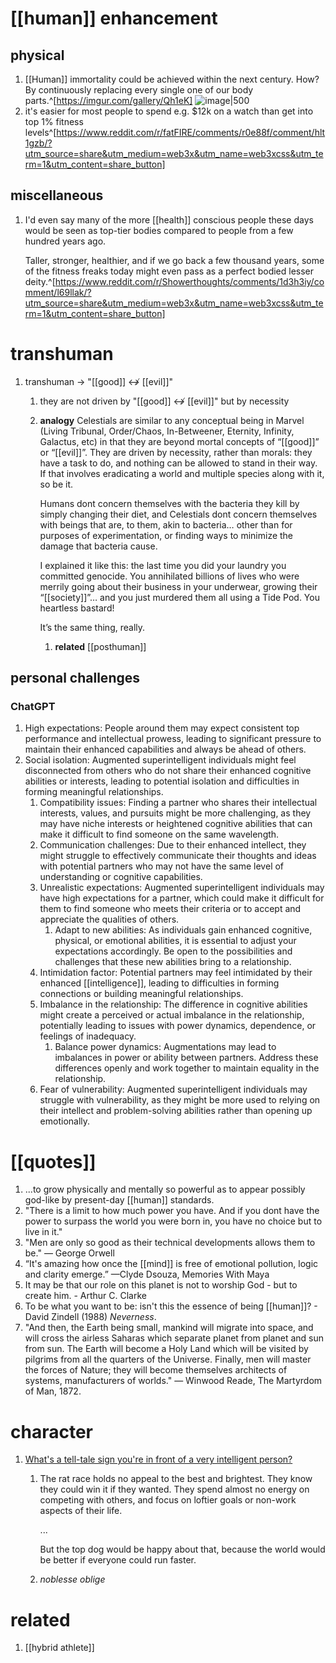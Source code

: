 # [[human]] enhancement
## physical
1. [[Human]] immortality could be achieved within the next century. How? By continuously replacing every single one of our body parts.^[https://imgur.com/gallery/Qh1eK]
   ![image|500](https://i.imgur.com/8cxOoWv.jpeg)
2. it's easier for most people to spend e.g. $12k on a watch than get into top 1% fitness levels^[https://www.reddit.com/r/fatFIRE/comments/r0e88f/comment/hlt1gzb/?utm_source=share&utm_medium=web3x&utm_name=web3xcss&utm_term=1&utm_content=share_button]

## miscellaneous
1. I'd even say many of the more [[health]] conscious people these days would be seen as top-tier bodies compared to people from a few hundred years ago.
   
   Taller, stronger, healthier, and if we go back a few thousand years, some of the fitness freaks today might even pass as a perfect bodied lesser deity.^[https://www.reddit.com/r/Showerthoughts/comments/1d3h3iy/comment/l69llak/?utm_source=share&utm_medium=web3x&utm_name=web3xcss&utm_term=1&utm_content=share_button]

# transhuman
1. transhuman → "[[good]] ↮ [[evil]]"
	1. they are not driven by "[[good]] ↮ [[evil]]" but by necessity
	2. **analogy**
		Celestials are similar to any conceptual being in Marvel (Living Tribunal, Order/Chaos, In-Betweener, Eternity, Infinity, Galactus, etc) in that they are beyond mortal concepts of “[[good]]” or “[[evil]]”. They are driven by necessity, rather than morals: they have a task to do, and nothing can be allowed to stand in their way. If that involves eradicating a world and multiple species along with it, so be it.
		
		Humans dont concern themselves with the bacteria they kill by simply changing their diet, and Celestials dont concern themselves with beings that are, to them, akin to bacteria… other than for purposes of experimentation, or finding ways to minimize the damage that bacteria cause.
		
		I explained it like this: the last time you did your laundry you committed genocide. You annihilated billions of lives who were merrily going about their business in your underwear, growing their “[[society]]”… and you just murdered them all using a Tide Pod. You heartless bastard!
		
		It’s the same thing, really.
		
		1. **related**
			[[posthuman]]

## personal challenges
### ChatGPT
1. High expectations: People around them may expect consistent top performance and intellectual prowess, leading to significant pressure to maintain their enhanced capabilities and always be ahead of others.
2. Social isolation: Augmented superintelligent individuals might feel disconnected from others who do not share their enhanced cognitive abilities or interests, leading to potential isolation and difficulties in forming meaningful relationships.
	1. Compatibility issues: Finding a partner who shares their intellectual interests, values, and pursuits might be more challenging, as they may have niche interests or heightened cognitive abilities that can make it difficult to find someone on the same wavelength.
	2. Communication challenges: Due to their enhanced intellect, they might struggle to effectively communicate their thoughts and ideas with potential partners who may not have the same level of understanding or cognitive capabilities.
	3. Unrealistic expectations: Augmented superintelligent individuals may have high expectations for a partner, which could make it difficult for them to find someone who meets their criteria or to accept and appreciate the qualities of others.
		1. Adapt to new abilities: As individuals gain enhanced cognitive, physical, or emotional abilities, it is essential to adjust your expectations accordingly. Be open to the possibilities and challenges that these new abilities bring to a relationship.
	4. Intimidation factor: Potential partners may feel intimidated by their enhanced [[intelligence]], leading to difficulties in forming connections or building meaningful relationships.
	5. Imbalance in the relationship: The difference in cognitive abilities might create a perceived or actual imbalance in the relationship, potentially leading to issues with power dynamics, dependence, or feelings of inadequacy.
		1. Balance power dynamics: Augmentations may lead to imbalances in power or ability between partners. Address these differences openly and work together to maintain equality in the relationship.
	6. Fear of vulnerability: Augmented superintelligent individuals may struggle with vulnerability, as they might be more used to relying on their intellect and problem-solving abilities rather than opening up emotionally.

# [[quotes]]
1. ...to grow physically and mentally so powerful as to appear possibly god-like by present-day [[human]] standards.
2. "There is a limit to how much power you have. And if you dont have the power to surpass the world you were born in, you have no choice but to live in it."
3. "Men are only so good as their technical developments allows them to be." — George Orwell
4. “It's amazing how once the [[mind]] is free of emotional pollution, logic and clarity emerge.” —Clyde Dsouza, Memories With Maya
5. It may be that our role on this planet is not to worship God - but to create him. -   Arthur C. Clarke
6. To be what you want to be: isn't this the essence of being [[human]]? - David Zindell (1988) _Neverness_.
7. "And then, the Earth being small, mankind will migrate into space, and will cross the airless Saharas which separate planet from planet and sun from sun. The Earth will become a Holy Land which will be visited by pilgrims from all the quarters of the Universe. Finally, men will master the forces of Nature; they will become themselves architects of systems, manufacturers of worlds." — Winwood Reade, The Martyrdom of Man, 1872.

# character
1. [What's a tell-tale sign you're in front of a very intelligent person?](https://qr.ae/pvg2Eg)
	1. The rat race holds no appeal to the best and brightest. They know they could win it if they wanted. They spend almost no energy on competing with others, and focus on loftier goals or non-work aspects of their life.
	   
	   ...
	   
	   But the top dog would be happy about that, because the world would be better if everyone could run faster.
	3. *noblesse oblige*

# related
1. [[hybrid athlete]]
